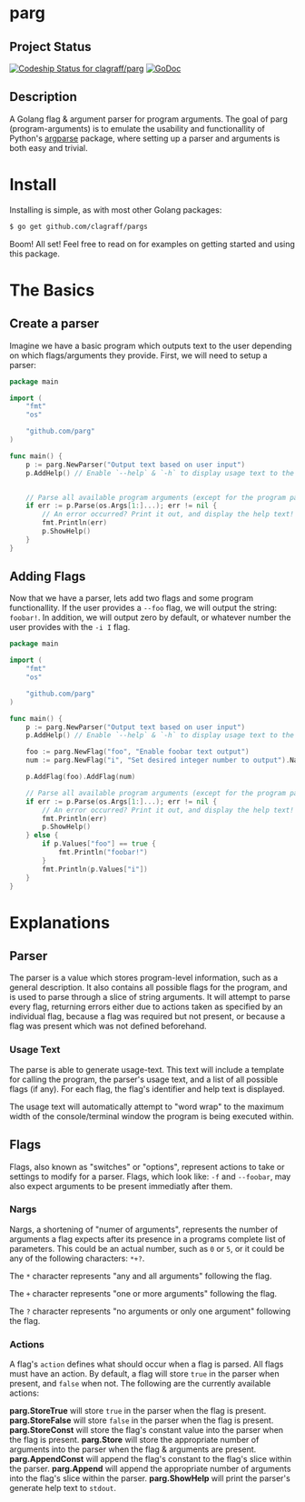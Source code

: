# parg
## Project Status
[ ![Codeship Status for clagraff/parg](https://codeship.com/projects/68eb7800-af6b-0133-1b97-3e80188314d9/status?branch=master)](https://codeship.com/projects/132507)
[![GoDoc](https://godoc.org/github.com/clagraff/parg?status.svg)](https://godoc.org/github.com/clagraff/parg)

## Description
A Golang flag & argument parser for program arguments. The goal of parg (program-arguments) is to emulate the usability and functionallity of Python's [argparse](https://docs.python.org/dev/howto/argparse.html#the-basics) package, where setting up a parser and arguments is both easy and trivial.

# Install
Installing is simple, as with most other Golang packages:

```bash
$ go get github.com/clagraff/pargs
```

Boom! All set! Feel free to read on for examples on getting started and using this package.

# The Basics
## Create a parser
Imagine we have a basic program which outputs text to the user depending on which flags/arguments they provide. First, we will need to setup a parser:

```go
package main

import (
    "fmt"
    "os"

    "github.com/parg"
)

func main() {
    p := parg.NewParser("Output text based on user input")
    p.AddHelp() // Enable `--help` & `-h` to display usage text to the user.


    // Parse all available program arguments (except for the program path).
    if err := p.Parse(os.Args[1:]...); err != nil {
        // An error occurred? Print it out, and display the help text!
        fmt.Println(err)
        p.ShowHelp()
    }
}
```

## Adding Flags
Now that we have a parser, lets add two flags and some program functionallity. If
the user provides a `--foo` flag, we will output the string: `foobar!`. In addition,
we will output zero by default, or whatever number the user provides with the `-i I` flag.

```go
package main

import (
    "fmt"
    "os"

    "github.com/parg"
)

func main() {
    p := parg.NewParser("Output text based on user input")
    p.AddHelp() // Enable `--help` & `-h` to display usage text to the user.

    foo := parg.NewFlag("foo", "Enable foobar text output")
    num := parg.NewFlag("i", "Set desired integer number to output").Nargs("1").Action(parg.Store).Default(0)

    p.AddFlag(foo).AddFlag(num)

    // Parse all available program arguments (except for the program path).
    if err := p.Parse(os.Args[1:]...); err != nil {
        // An error occurred? Print it out, and display the help text!
        fmt.Println(err)
        p.ShowHelp()
    } else {
        if p.Values["foo"] == true {
            fmt.Println("foobar!")
        }
        fmt.Println(p.Values["i"])
    }
}
```

# Explanations
## Parser
The parser is a value which stores program-level information, such as a general description. It also contains all possible flags for the program, and is used to parse through a slice of string arguments. It will attempt to parse every flag, returning errors either due to actions taken as specified by an individual flag, because a flag was required but not present, or because a flag was present which was not defined beforehand.

### Usage Text
The parse is able to generate usage-text. This text will include a template for calling the program, the parser's usage text, and a list of all possible flags (if any). For each flag, the flag's identifier and help text is displayed.

The usage text will automatically attempt to "word wrap" to the maximum width of the console/terminal window the program is being executed within.

## Flags
Flags, also known as "switches" or "options", represent actions to take or settings to modify for a parser. Flags, which look like: `-f` and `--foobar`, may also expect arguments to be present immediatly after them. 

### Nargs
Nargs, a shortening of "numer of arguments", represents the number of arguments a flag expects after its presence in a programs complete list of parameters. This could be an actual number, such as `0` or `5`, or it could be any of the following characters: `*+?`. 

The `*` character represents "any and all arguments" following the flag.

The `+` character represents "one or more arguments" following the flag.

The `?` character represents "no arguments or only one argument" following the flag.

### Actions
A flag's `action` defines what should occur when a flag is parsed. All flags must have an action. By default, a flag will store `true` in the parser when present, and `false` when not. The following are the currently available actions:

__parg.StoreTrue__ will store `true` in the parser when the flag is present.
__parg.StoreFalse__ will store `false` in the parser when the flag is present.
__parg.StoreConst__ will store the flag's constant value into the parser when the flag is present.
__parg.Store__ will store the appropriate number of arguments into the parser when the flag & arguments are present.
__parg.AppendConst__ will append the flag's constant to the flag's slice within the parser.
__parg.Append__ will append the appropriate number of arguments into the flag's slice within the parser.
__parg.ShowHelp__ will print the parser's generate help text to `stdout`.
